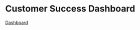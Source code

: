 # Customer Success Dashboard


[Dashboard](https://raw.githubusercontent.com/utkarshkant/Customer-Success-Dashboard/main/Customer%20Success%20Dashboard.png)
